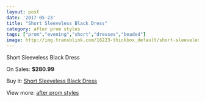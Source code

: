 ```yaml
---
layout: post
date: '2017-05-23'
title: "Short Sleeveless Black Dress"
category: after prom styles
tags: ["prom","evening","short","dresses","beaded"]
image: http://img.transblink.com/16223-thickbox_default/short-sleeveless-black-dress.jpg
---
```

Short Sleeveless Black Dress

On Sales: **$280.99**
<a href="https://www.transblink.com/en/after-prom-styles/5137-short-sleeveless-black-dress.html"><amp-img layout="responsive" width="600" height="600" src="//img.transblink.com/16223-thickbox_default/short-sleeveless-black-dress.jpg" alt="Short Sleeveless Black Dress 0" /></a>
<a href="https://www.transblink.com/en/after-prom-styles/5137-short-sleeveless-black-dress.html"><amp-img layout="responsive" width="600" height="600" src="//img.transblink.com/16225-thickbox_default/short-sleeveless-black-dress.jpg" alt="Short Sleeveless Black Dress 1" /></a>
<a href="https://www.transblink.com/en/after-prom-styles/5137-short-sleeveless-black-dress.html"><amp-img layout="responsive" width="600" height="600" src="//img.transblink.com/16224-thickbox_default/short-sleeveless-black-dress.jpg" alt="Short Sleeveless Black Dress 2" /></a>

Buy it: [Short Sleeveless Black Dress](https://www.transblink.com/en/after-prom-styles/5137-short-sleeveless-black-dress.html "Short Sleeveless Black Dress")

View more: [after prom styles](https://www.transblink.com/en/55-after-prom-styles "after prom styles")